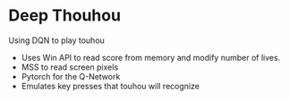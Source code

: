 # Deep Thouhou
Using DQN to play touhou

* Uses Win API to read score from memory and modify number of lives.
* MSS to read screen pixels
* Pytorch for the Q-Network
* Emulates key presses that touhou will recognize
